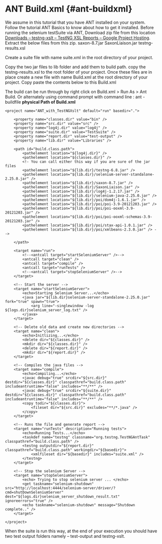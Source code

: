 # ANT Build.xml {#ant-buildxml}

We assume in this tutorial that you have ANT installed on your system. Follow the tutorial ANT Basics to know about how to get it installed. Before running the selenium testSuite via ANT, Download zip file from this location [Downloads – testng-xslt – TestNG XSL Reports – Google Project Hosting](http://code.google.com/p/testng-xslt/downloads/list). Extract the below files from this zip. saxon-8.7.jar SaxonLiaison.jar testng-results.xsl

Create a suite file with name suite.xml in the root directory of your project.

Copy the two jar files to lib folder and add them to build path. copy the testng-results.xsl to the root folder of your project. Once these files are in place create a new file with name Build.xml at the root directory of your project. Copy paste the contents below to this Build.xml

The build can be run through by right click on Build.xml &gt; Run As &gt; Ant Build. Or alternately using command prompt with command line : ant -buildfile **physical Path of Build.xml**

```
<project name="ANT_with_TestNGXslt" default="run" basedir=".">

    <property name="classes.dir" value="bin" />
    <property name="src.dir" value="src" />
    <property name="log4j.dir" value="log4j" />
    <property name="suite.dir" value="TestSuite" />
    <property name="report.dir" value="test-output" />
    <property name="lib.dir" value="Libraries" />

    <path id="build.class.path">
        <pathelement location="${log4j.dir}" />
        <pathelement location="${classes.dir}" />
        <!- You can call either this way if you are sure of the jar files
        <pathelement location="${lib.dir}/testng-6.8.jar" />
        <pathelement location="${lib.dir}/selenium-server-standalone-2.25.0.jar" />
        <pathelement location="${lib.dir}/saxon-8.7.jar" />
        <pathelement location="${lib.dir}/SaxonLiaison.jar" />
        <pathelement location="${lib.dir}/log4j-1.2.17.jar" />
        <pathelement location="${lib.dir}/selenium-java-2.25.0.jar" />
        <pathelement location="${lib.dir}/poi/dom4j-1.6.1.jar" />
        <pathelement location="${lib.dir}/poi/poi-3.9-20121203.jar" />
        <pathelement location="${lib.dir}/poi/poi-ooxml-3.9-20121203.jar" />
        <pathelement location="${lib.dir}/poi/poi-ooxml-schemas-3.9-20121203.jar" />
        <pathelement location="${lib.dir}/poi/stax-api-1.0.1.jar" />
        <pathelement location="${lib.dir}/poi/xmlbeans-2.3.0.jar" /> -->

    </path>

    <target name="run">
        <!--<antcall target="startSeleniumServer" />-->
        <antcall target="clean" />
        <antcall target="compile" />
        <antcall target="runTests" />
        <!--<antcall target="stopSeleniumServer" />-->
    </target>

    <!-- Start the server -->
    <target name="startSeleniumServer">
        <echo>Starting Selenium Server...</echo>
        <java jar="${lib.dir}selenium-server-standalone-2.25.0.jar" fork="true" spawn="true">
            <arg line="-singlewindow -log ${logs.dir}selenium_server_log.txt" />
        </java>
    </target>

    <!-- Delete old data and create new directories -->
    <target name="clean">
        <echo>Initlizing...</echo>
        <delete dir="${classes.dir}" />
        <mkdir dir="${classes.dir}" />
        <delete dir="${report.dir}" />
        <mkdir dir="${report.dir}" />
    </target>

    <!-- Compiles the java files -->
    <target name="compile">
        <echo>Compiling...</echo>
        <javac debug="true" srcdir="${src.dir}" destdir="${classes.dir}" classpathref="build.class.path" includeantruntime="false" includes="**/**" />
        <javac debug="true" srcdir="${suite.dir}" destdir="${classes.dir}" classpathref="build.class.path" includeantruntime="false" includes="**/**" />
        <copy todir="${classes.dir}">
            <fileset dir="${src.dir}" excludes="**/*.java" />
        </copy>
    </target>

    <!-- Runs the file and generate report -->
    <target name="runTests" description="Running tests">
        <echo>Running Tests...</echo>
        <taskdef name="testng" classname="org.testng.TestNGAntTask" classpathref="build.class.path" />
        <testng outputdir="${report.dir}" classpathref="build.class.path" workingdir="${basedir}">
            <xmlfileset dir="${basedir}" includes="suite.xml" />
        </testng>
    </target>

    <!-- Stop the selenium Server -->
    <target name="stopSeleniumServer">
        <echo> Trying to stop selenium server ... </echo>
        <get taskname="selenium-shutdown" src="http://localhost:4444/selenium-server/driver/?cmd=shutDownSeleniumServer" dest="${logs.dir}selenium_server_shutdown_result.txt" ignoreerrors="true" />
        <echo taskname="selenium-shutdown" message="Shutdown complete.." />
    </target>

</project>
```

When the suite is run this way, at the end of your execution you should have two test output folders namely – test-output and testng-xslt.

